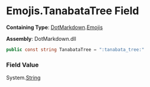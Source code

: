 # Emojis\.TanabataTree Field

**Containing Type**: [DotMarkdown](../../README.md)\.[Emojis](../README.md)

**Assembly**: DotMarkdown\.dll

```csharp
public const string TanabataTree = ":tanabata_tree:"
```

### Field Value

System\.[String](https://docs.microsoft.com/en-us/dotnet/api/system.string)